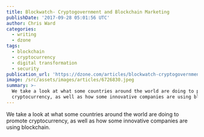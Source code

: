 ```yaml
---
title: Blockwatch- Cryptogovernment and Blockchain Marketing
publishDate: '2017-09-28 05:01:56 UTC'
author: Chris Ward
categories:
  - writing
  - dzone
tags:
  - blockchain
  - cryptocurrency
  - digital transformation
  - security
publication_url: 'https://dzone.com/articles/blockwatch-cryptogovernment-and-blockchain-marketi'
image: /src/assets/images/articles/6726830.jpeg
summary: >-
  We take a look at what some countries around the world are doing to promote
  cryptocurrency, as well as how some innovative companies are using blockchain.
---
```

We take a look at what some countries around the world are doing to promote cryptocurrency, as well as how some innovative companies are using blockchain.

